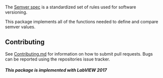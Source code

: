The [Semver spec](https://semver.org/) is a standardized set of rules used for software versioning.

This package implements all of the functions needed to define and compare semver values.

## Contributing

See [Contributing.md](CONTRIBUTING.md) for information on how to submit pull requests. Bugs can be reported using the repositories issue tracker.

#### _This package is implemented with LabVIEW 2017_
